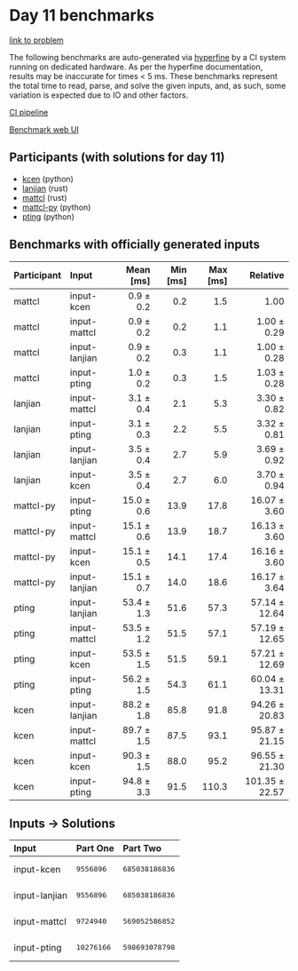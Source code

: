 # Day 11 benchmarks

[link to problem](https://adventofcode.com/2023/day/11)

The following benchmarks are auto-generated via
[hyperfine](https://github.com/sharkdp/hyperfine) by a CI system running on
dedicated hardware. As per the hyperfine documentation, results may be
inaccurate for times < 5 ms. These benchmarks represent the total time to read,
parse, and solve the given inputs, and, as such, some variation is expected due
to IO and other factors.

[CI pipeline](http://ci.papercode.net:8080/teams/main/pipelines/aoc2023)

[Benchmark web UI](https://aoc.ancalagon.black)


## Participants (with solutions for day 11)

- [kcen](https://github.com/kcen/aoc2023) (python)
- [lanjian](https://github.com/lanjian/aoc-2023) (rust)
- [mattcl](https://github.com/mattcl/aoc2023) (rust)
- [mattcl-py](https://github.com/mattcl/aoc2023-py) (python)
- [pting](https://github.com/pting/aoc2023) (python)


## Benchmarks with officially generated inputs

| Participant | Input | Mean [ms] | Min [ms] | Max [ms] | Relative |
|:---|:---|---:|---:|---:|---:|
| mattcl | input-kcen | 0.9 ± 0.2 | 0.2 | 1.5 | 1.00 |
| mattcl | input-mattcl | 0.9 ± 0.2 | 0.2 | 1.1 | 1.00 ± 0.29 |
| mattcl | input-lanjian | 0.9 ± 0.2 | 0.3 | 1.1 | 1.00 ± 0.28 |
| mattcl | input-pting | 1.0 ± 0.2 | 0.3 | 1.5 | 1.03 ± 0.28 |
| lanjian | input-mattcl | 3.1 ± 0.4 | 2.1 | 5.3 | 3.30 ± 0.82 |
| lanjian | input-pting | 3.1 ± 0.3 | 2.2 | 5.5 | 3.32 ± 0.81 |
| lanjian | input-lanjian | 3.5 ± 0.4 | 2.7 | 5.9 | 3.69 ± 0.92 |
| lanjian | input-kcen | 3.5 ± 0.4 | 2.7 | 6.0 | 3.70 ± 0.94 |
| mattcl-py | input-pting | 15.0 ± 0.6 | 13.9 | 17.8 | 16.07 ± 3.60 |
| mattcl-py | input-mattcl | 15.1 ± 0.6 | 13.9 | 18.7 | 16.13 ± 3.60 |
| mattcl-py | input-kcen | 15.1 ± 0.5 | 14.1 | 17.4 | 16.16 ± 3.60 |
| mattcl-py | input-lanjian | 15.1 ± 0.7 | 14.0 | 18.6 | 16.17 ± 3.64 |
| pting | input-lanjian | 53.4 ± 1.3 | 51.6 | 57.3 | 57.14 ± 12.64 |
| pting | input-mattcl | 53.5 ± 1.2 | 51.5 | 57.1 | 57.19 ± 12.65 |
| pting | input-kcen | 53.5 ± 1.5 | 51.5 | 59.1 | 57.21 ± 12.69 |
| pting | input-pting | 56.2 ± 1.5 | 54.3 | 61.1 | 60.04 ± 13.31 |
| kcen | input-lanjian | 88.2 ± 1.8 | 85.8 | 91.8 | 94.26 ± 20.83 |
| kcen | input-mattcl | 89.7 ± 1.5 | 87.5 | 93.1 | 95.87 ± 21.15 |
| kcen | input-kcen | 90.3 ± 1.5 | 88.0 | 95.2 | 96.55 ± 21.30 |
| kcen | input-pting | 94.8 ± 3.3 | 91.5 | 110.3 | 101.35 ± 22.57 |


## Inputs -> Solutions

| Input | Part One | Part Two |
|:---|:---|:---|
|input-kcen|<pre>9556896</pre>|<pre>685038186836</pre>|
|input-lanjian|<pre>9556896</pre>|<pre>685038186836</pre>|
|input-mattcl|<pre>9724940</pre>|<pre>569052586852</pre>|
|input-pting|<pre>10276166</pre>|<pre>598693078798</pre>|